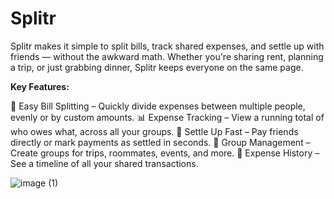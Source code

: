# Splitr
Splitr makes it simple to split bills, track shared expenses, and settle up with friends — without the awkward math. Whether you're sharing rent, planning a trip, or just grabbing dinner, Splitr keeps everyone on the same page.

**Key Features:**

  💸 Easy Bill Splitting – Quickly divide expenses between multiple people, evenly or by custom amounts.
  📊 Expense Tracking – View a running total of who owes what, across all your groups.
  🔁 Settle Up Fast – Pay friends directly or mark payments as settled in seconds.
  👥 Group Management – Create groups for trips, roommates, events, and more.
  📅 Expense History – See a timeline of all your shared transactions.

![image (1)](https://github.com/user-attachments/assets/51b7aa27-7ca7-4c41-aa72-37c75605f0d7)
